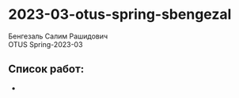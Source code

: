 # 2023-03-otus-spring-sbengezal

Бенгезаль Салим Рашидович  
OTUS Spring-2023-03

## Cписок работ:
-
